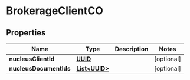 
# BrokerageClientCO

## Properties
Name | Type | Description | Notes
------------ | ------------- | ------------- | -------------
**nucleusClientId** | [**UUID**](UUID.md) |  |  [optional]
**nucleusDocumentIds** | [**List&lt;UUID&gt;**](UUID.md) |  |  [optional]



